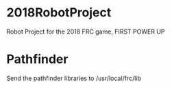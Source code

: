 # 2018RobotProject
Robot Project for the 2018 FRC game, FIRST POWER UP
# Pathfinder
Send the pathfinder libraries to /usr/local/frc/lib